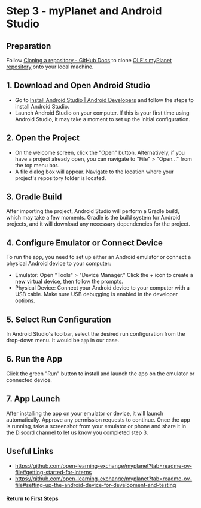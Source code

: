 # Step 3 - myPlanet and Android Studio

## Preparation

Follow [Cloning a repository - GitHub Docs](https://docs.github.com/en/repositories/creating-and-managing-repositories/cloning-a-repository) to clone [OLE's myPlanet repository](https://github.com/open-learning-exchange/myplanet) onto your local machine.

## 1. Download and Open Android Studio

- Go to [Install Android Studio | Android Developers](https://developer.android.com/studio/install) and follow the steps to install Android Studio.
- Launch Android Studio on your computer. If this is your first time using Android Studio, it may take a moment to set up the initial configuration.

## 2. Open the Project

 - On the welcome screen, click the "Open" button. Alternatively, if you have a project already open, you can navigate to "File" > "Open..." from the top menu bar.
 - A file dialog box will appear. Navigate to the location where your project's repository folder is located.

## 3. Gradle Build

 After importing the project, Android Studio will perform a Gradle build, which may take a few moments. Gradle is the build system for Android projects, and it will download any necessary dependencies for the project.

## 4. Configure Emulator or Connect Device

 To run the app, you need to set up either an Android emulator or connect a physical Android device to your computer:
   - Emulator: Open "Tools" > "Device Manager." Click the + icon to create a new virtual device, then follow the prompts.
   - Physical Device: Connect your Android device to your computer with a USB cable. Make sure USB debugging is enabled in the developer options.

## 5. Select Run Configuration

 In Android Studio's toolbar, select the desired run configuration from the drop-down menu. It would be `app` in our case.

## 6. Run the App

Click the green "Run" button to install and launch the app on the emulator or connected device.

## 7. App Launch

After installing the app on your emulator or device, it will launch automatically. Approve any permission requests to continue. Once the app is running, take a screenshot from your emulator or phone and share it in the Discord channel to let us know you completed step 3.

## Useful Links

- https://github.com/open-learning-exchange/myplanet?tab=readme-ov-file#getting-started-for-interns
- https://github.com/open-learning-exchange/myplanet?tab=readme-ov-file#setting-up-the-android-device-for-development-and-testing

#### Return to [First Steps](mi-10-steps.md#Step_3_-_Build_myPlanet_in_Android_Studio)
